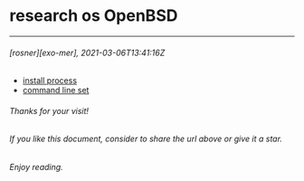 # research os OpenBSD
----------------------------
###### [rosner][exo-mer], 2021-03-06T13:41:16Z
+ [install process](https://github.com/exo-mer/2021-research-os-OpenBSD/installation-process-for-OpenBSD.md)
+ [command line set](https://github.com/exo-mer/2021-research-os-OpenBSD/basic-command-line-set.md)

###### Thanks for your visit!
###### If you like this document, consider to share the url above or give it a star.
###### Enjoy reading.
